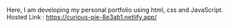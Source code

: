 Here, I am developing my personal portfolio using html, css and JavaScript.
Hosted Link : https://curious-pie-8e3ab1.netlify.app/
